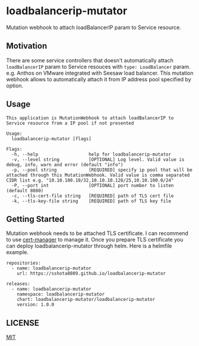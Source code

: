 # loadbalancerip-mutator
Mutation webhook to attach loadBalancerIP param to Service resource.

## Motivation

There are some service controllers that doesn't automatically attach `loadBalancerIP` param to Service resouces with `type: LoadBalancer` param. e.g. Anthos on VMware integrated with Seesaw load balancer. This mutation webhook allows to automatically attach it from IP address pool specified by option.

## Usage

```
This application is MutationWebhook to attach loadBalancerIP to Service resource from a IP pool if not presented

Usage:
  loadbalancerip-mutator [flags]

Flags:
  -h, --help                   help for loadbalancerip-mutator
  -v, --level string           [OPTIONAL] Log level. Valid value is debug, info, warn and error (default "info")
  -p, --pool string            [REQUIRED] specify ip pool that will be attached through this MutationWebhook. Valid value is comma separated CIDR list e.g. "10.10.100.10/32,10.10.10.128/25,10.10.100.0/24"
  -P, --port int               [OPTIONAL] port number to listen (default 8080)
  -c, --tls-cert-file string   [REQUIRED] path of TLS cert file
  -k, --tls-key-file string    [REQUIRED] path of TLS key file
```

## Getting Started

Mutation webhook needs to be attached TLS certificate. I can recommend to use [cert-manager](https://github.com/cert-manager/cert-manager) to manage it. Once you prepare TLS certificate you can deploy loadbalancerip-mutator through helm. Here is a helmfile example.

```
repositories:
  - name: loadbalancerip-mutator
    url: https://sshota0809.github.io/loadbalancerip-mutator

releases:
  - name: loadbalancerip-mutator
    namespace: loadbalancerip-mutator
    chart: loadbalancerip-mutator/loadbalancerip-mutator
    version: 1.0.0
```

## LICENSE

[MIT](LICENSE)